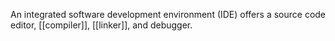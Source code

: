An integrated software development environment (IDE) offers a source code editor, [[compiler]], [[linker]], and debugger.